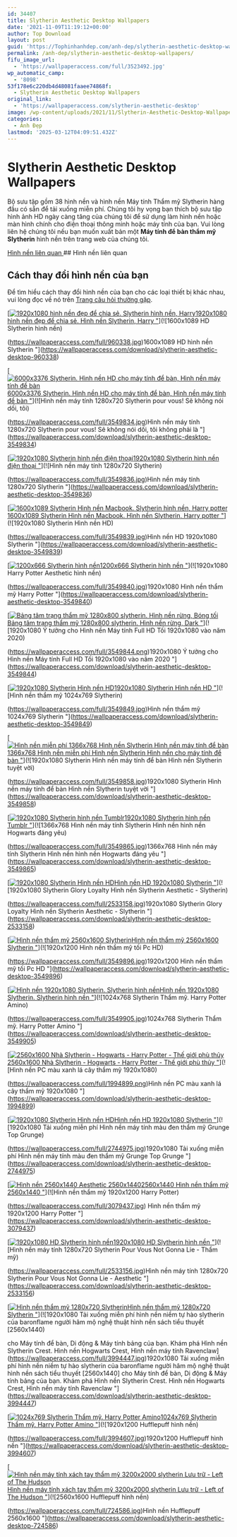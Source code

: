 ```yaml
---
id: 34407
title: Slytherin Aesthetic Desktop Wallpapers
date: '2021-11-09T11:19:12+00:00'
author: Top Download
layout: post
guid: 'https://Tophinhanhdep.com/anh-dep/slytherin-aesthetic-desktop-wallpapers/'
permalink: /anh-dep/slytherin-aesthetic-desktop-wallpapers/
fifu_image_url:
  - 'https://wallpaperaccess.com/full/3523492.jpg'
wp_automatic_camp:
  - '8098'
53f178e6c220db4d48081faaee74868f:
  - Slytherin Aesthetic Desktop Wallpapers
original_link:
  - 'https://wallpaperaccess.com/slytherin-aesthetic-desktop'
image: /wp-content/uploads/2021/11/Slytherin-Aesthetic-Desktop-Wallpapers.jpg
categories:
  - Ảnh Đẹp
lastmod: '2025-03-12T04:09:51.432Z'
---
```

# Slytherin Aesthetic Desktop Wallpapers

Bộ sưu tập gồm 38 hình nền và hình nền Máy tính Thẩm mỹ Slytherin hàng đầu có sẵn để tải xuống miễn phí. Chúng tôi hy vọng bạn thích bộ sưu tập hình ảnh HD ngày càng tăng của chúng tôi để sử dụng làm hình nền hoặc màn hình chính cho điện thoại thông minh hoặc máy tính của bạn. Vui lòng liên hệ chúng tôi nếu bạn muốn xuất bản một **Máy tính để bàn thẩm mỹ Slytherin** hình nền trên trang web của chúng tôi.

[Hình nền liên quan ](#related) ## Hình nền liên quan

## Cách thay đổi hình nền của bạn

Để tìm hiểu cách thay đổi hình nền của bạn cho các loại thiết bị khác nhau, vui lòng đọc về nó trên [Trang câu hỏi thường gặp](https://tophinhanhdep.com/faq/).

  
[[![1920x1080 hình nền đẹp để chia sẻ.  Slytherin hình nền, Harry](https://wallpaperaccess.com/full/3523492.jpg)1920x1080 hình nền đẹp để chia sẻ. Hình nền Slytherin, Harry "](https://wallpaperaccess.com/download/slytherin-aesthetic-desktop-3523492)](![1600x1089 HD Slytherin hình nền)

(https://wallpaperaccess.com/full/960338.jpg)1600x1089 HD hình nền Slytherin "](https://wallpaperaccess.com/download/slytherin-aesthetic-desktop-960338)

[[![6000x3376 Slytherin.  Hình nền HD cho máy tính để bàn, Hình nền máy tính để bàn](https://wallpaperaccess.com/full/3549826.jpg)6000x3376 Slytherin. Hình nền HD cho máy tính để bàn, Hình nền máy tính để bàn "](https://wallpaperaccess.com/download/slytherin-aesthetic-desktop-3549826)](![Hình nền máy tính 1280x720 Slytherin pour vous!  Sẽ không nói dối, tôi)

(https://wallpaperaccess.com/full/3549834.jpg)Hình nền máy tính 1280x720 Slytherin pour vous! Sẽ không nói dối, tôi không phải là "](https://wallpaperaccess.com/download/slytherin-aesthetic-desktop-3549834)

[[![1920x1080 Slytherin hình nền điện thoại](https://wallpaperaccess.com/full/2447861.jpg)1920x1080 Slytherin hình nền điện thoại "](https://wallpaperaccess.com/download/slytherin-aesthetic-desktop-2447861)](![Hình nền máy tính 1280x720 Slytherin)

(https://wallpaperaccess.com/full/3549836.jpg)Hình nền máy tính 1280x720 Slytherin "](https://wallpaperaccess.com/download/slytherin-aesthetic-desktop-3549836)

[[![1600x1089 Slytherin Hình nền Macbook.  Slytherin hình nền, Harry potter](https://wallpaperaccess.com/full/2845144.jpg)1600x1089 Slytherin Hình nền Macbook. Hình nền Slytherin, Harry potter "](https://wallpaperaccess.com/download/slytherin-aesthetic-desktop-2845144)](![1920x1080 Slytherin Hình nền HD)

(https://wallpaperaccess.com/full/3549839.jpg)Hình nền HD 1920x1080 Slytherin "](https://wallpaperaccess.com/download/slytherin-aesthetic-desktop-3549839)

[[![1200x666 Slytherin hình nền](https://wallpaperaccess.com/full/482001.jpg)1200x666 Slytherin hình nền "](https://wallpaperaccess.com/download/slytherin-aesthetic-desktop-482001)](![1920x1080 Harry Potter Aesthetic hình nền)

(https://wallpaperaccess.com/full/3549840.jpg)1920x1080 Hình nền thẩm mỹ Harry Potter "](https://wallpaperaccess.com/download/slytherin-aesthetic-desktop-3549840)

[[![Bảng tâm trạng thẩm mỹ 1280x800 slytherin.  Hình nền rừng, Bóng tối](https://wallpaperaccess.com/full/3549841.jpg)Bảng tâm trạng thẩm mỹ 1280x800 slytherin. Hình nền rừng, Dark "](https://wallpaperaccess.com/download/slytherin-aesthetic-desktop-3549841)](![1920x1080 Ý tưởng cho Hình nền Máy tính Full HD Tối 1920x1080 vào năm 2020)

(https://wallpaperaccess.com/full/3549844.png)1920x1080 Ý tưởng cho Hình nền Máy tính Full HD Tối 1920x1080 vào năm 2020 "](https://wallpaperaccess.com/download/slytherin-aesthetic-desktop-3549844)

[[![1920x1080 Slytherin Hình nền HD](https://wallpaperaccess.com/full/981446.jpg)1920x1080 Slytherin Hình nền HD "](https://wallpaperaccess.com/download/slytherin-aesthetic-desktop-981446)](![Hình nền thẩm mỹ 1024x769 Slytherin)

(https://wallpaperaccess.com/full/3549849.jpg)Hình nền thẩm mỹ 1024x769 Slytherin "](https://wallpaperaccess.com/download/slytherin-aesthetic-desktop-3549849)

[[![Hình nền miễn phí 1366x768 Hình nền Slytherin Hình nền máy tính để bàn](https://wallpaperaccess.com/full/981450.jpg)1366x768 Hình nền miễn phí Hình nền Slytherin Hình nền cho máy tính để bàn "](https://wallpaperaccess.com/download/slytherin-aesthetic-desktop-981450)](![1920x1080 Slytherin Hình nền máy tính để bàn Hình nền Slytherin tuyệt vời)

(https://wallpaperaccess.com/full/3549858.jpg)1920x1080 Slytherin Hình nền máy tính để bàn Hình nền Slytherin tuyệt vời "](https://wallpaperaccess.com/download/slytherin-aesthetic-desktop-3549858)

[[![1920x1080 Slytherin hình nền Tumblr](https://wallpaperaccess.com/full/3549864.jpg)1920x1080 Slytherin hình nền Tumblr "](https://wallpaperaccess.com/download/slytherin-aesthetic-desktop-3549864)](![1366x768 Hình nền máy tính Slytherin Hình nền hình nền Hogwarts đáng yêu)

(https://wallpaperaccess.com/full/3549865.jpg)1366x768 Hình nền máy tính Slytherin Hình nền hình nền Hogwarts đáng yêu "](https://wallpaperaccess.com/download/slytherin-aesthetic-desktop-3549865)

[[![1920x1080 Slytherin Hình nền HD](https://wallpaperaccess.com/full/3549869.jpg)Hình nền HD 1920x1080 Slytherin "](https://wallpaperaccess.com/download/slytherin-aesthetic-desktop-3549869)](![1920x1080 Slytherin Glory Loyalty Hình nền Slytherin Aesthetic - Slytherin)

(https://wallpaperaccess.com/full/2533158.jpg)1920x1080 Slytherin Glory Loyalty Hình nền Slytherin Aesthetic - Slytherin "](https://wallpaperaccess.com/download/slytherin-aesthetic-desktop-2533158)

[[![Hình nền thẩm mỹ 2560x1600 Slytherin](https://wallpaperaccess.com/full/3549875.jpg)Hình nền thẩm mỹ 2560x1600 Slytherin "](https://wallpaperaccess.com/download/slytherin-aesthetic-desktop-3549875)](![1920x1200 Hình nền thẩm mỹ tối Pc HD)

(https://wallpaperaccess.com/full/3549896.jpg)1920x1200 Hình nền thẩm mỹ tối Pc HD "](https://wallpaperaccess.com/download/slytherin-aesthetic-desktop-3549896)

[[![Hình nền 1920x1080 Slytherin.  Slytherin hình nền](https://wallpaperaccess.com/full/960365.jpg)Hình nền 1920x1080 Slytherin. Slytherin hình nền "](https://wallpaperaccess.com/download/slytherin-aesthetic-desktop-960365)](![1024x768 Slytherin Thẩm mỹ.  Harry Potter Amino)

(https://wallpaperaccess.com/full/3549905.jpg)1024x768 Slytherin Thẩm mỹ. Harry Potter Amino "](https://wallpaperaccess.com/download/slytherin-aesthetic-desktop-3549905)

[[![2560x1600 Nhà Slytherin - Hogwarts - Harry Potter - Thế giới phù thủy](https://wallpaperaccess.com/full/2845172.jpg)2560x1600 Nhà Slytherin - Hogwarts - Harry Potter - Thế giới phù thủy "](https://wallpaperaccess.com/download/slytherin-aesthetic-desktop-2845172)](![Hình nền PC màu xanh lá cây thẩm mỹ 1920x1080)

(https://wallpaperaccess.com/full/1994899.png)Hình nền PC màu xanh lá cây thẩm mỹ 1920x1080 "](https://wallpaperaccess.com/download/slytherin-aesthetic-desktop-1994899)

[[![1920x1080 Slytherin Hình nền HD](https://wallpaperaccess.com/full/3549942.jpg)Hình nền HD 1920x1080 Slytherin "](https://wallpaperaccess.com/download/slytherin-aesthetic-desktop-3549942)](![1920x1080 Tải xuống miễn phí Hình nền máy tính màu đen thẩm mỹ Grunge Top Grunge)

(https://wallpaperaccess.com/full/2744975.jpg)1920x1080 Tải xuống miễn phí Hình nền máy tính màu đen thẩm mỹ Grunge Top Grunge "](https://wallpaperaccess.com/download/slytherin-aesthetic-desktop-2744975)

[[![Hình nền 2560x1440 Aesthetic 2560x1440](https://wallpaperaccess.com/full/3398321.jpg)2560x1440 Hình nền thẩm mỹ 2560x1440 "](https://wallpaperaccess.com/download/slytherin-aesthetic-desktop-3398321)](![Hình nền thẩm mỹ 1920x1200 Harry Potter)

(https://wallpaperaccess.com/full/3079437.jpg) Hình nền thẩm mỹ 1920x1200 Harry Potter "](https://wallpaperaccess.com/download/slytherin-aesthetic-desktop-3079437)

[[![1920x1080 HD Slytherin hình nền](https://wallpaperaccess.com/full/3549955.jpg)1920x1080 HD Slytherin hình nền "](https://wallpaperaccess.com/download/slytherin-aesthetic-desktop-3549955)](![Hình nền máy tính 1280x720 Slytherin Pour Vous Not Gonna Lie - Thẩm mỹ)

(https://wallpaperaccess.com/full/2533156.jpg)Hình nền máy tính 1280x720 Slytherin Pour Vous Not Gonna Lie - Aesthetic "](https://wallpaperaccess.com/download/slytherin-aesthetic-desktop-2533156)

[[![Hình nền thẩm mỹ 1280x720 Slytherin](https://wallpaperaccess.com/full/3994435.jpg)Hình nền thẩm mỹ 1280x720 Slytherin "](https://wallpaperaccess.com/download/slytherin-aesthetic-desktop-3994435)](![1920x1080 Tải xuống miễn phí hình nền niềm tự hào slytherin của baronflame người hâm mộ nghệ thuật hình nền sách tiểu thuyết [2560x1440)

 cho Máy tính để bàn, Di động & Máy tính bảng của bạn.  Khám phá Hình nền Slytherin Crest.  Hình nền Hogwarts Crest, Hình nền máy tính Ravenclaw](https://wallpaperaccess.com/full/3994447.jpg)1920x1080 Tải xuống miễn phí hình nền niềm tự hào slytherin của baronflame người hâm mộ nghệ thuật hình nền sách tiểu thuyết \[2560x1440\] cho Máy tính để bàn, Di động &amp; Máy tính bảng của bạn. Khám phá Hình nền Slytherin Crest. Hình nền Hogwarts Crest, Hình nền máy tính Ravenclaw "](https://wallpaperaccess.com/download/slytherin-aesthetic-desktop-3994447)

[[![1024x769 Slytherin Thẩm mỹ.  Harry Potter Amino](https://wallpaperaccess.com/full/2533160.jpg)1024x769 Slytherin Thẩm mỹ. Harry Potter Amino "](https://wallpaperaccess.com/download/slytherin-aesthetic-desktop-2533160)](![1920x1200 Hufflepuff hình nền)

(https://wallpaperaccess.com/full/3994607.jpg)1920x1200 Hufflepuff hình nền "](https://wallpaperaccess.com/download/slytherin-aesthetic-desktop-3994607)

[[![Hình nền máy tính xách tay thẩm mỹ 3200x2000 slytherin Lưu trữ - Left of The Hudson](https://wallpaperaccess.com/full/3994622.jpg)Hình nền máy tính xách tay thẩm mỹ 3200x2000 slytherin Lưu trữ - Left of The Hudson "](https://wallpaperaccess.com/download/slytherin-aesthetic-desktop-3994622)](![2560x1600 Hufflepuff hình nền)

(https://wallpaperaccess.com/full/724586.jpg)Hình nền Hufflepuff 2560x1600 "](https://wallpaperaccess.com/download/slytherin-aesthetic-desktop-724586)

